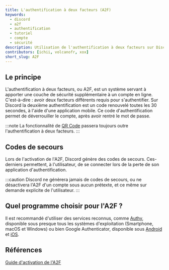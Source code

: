 ```yaml
---
title: L'authentification à deux facteurs (A2F)
keywords:
  - discord
  - a2f
  - authentification
  - tutoriel
  - compte
  - sécurité
description: Utilisation de l'authentification à deux facteurs sur Discord
contributors: [ichii, volcanofr, xox]
short_slug: A2F
---
```


## Le principe
L'authentification à deux facteurs, ou A2F, est un système servant à apporter une couche de sécurité supplémentaire à un compte en ligne. C'est-à-dire : avoir deux facteurs différents requis pour s'authentifier. Sur Discord la deuxième authentification est un code renouvelé toutes les 30 secondes, à l'aide d'une application mobile. Ce code d'authentification permet de déverrouiller le compte, après avoir rentré le mot de passe.

:::note
La fonctionnalité de [QR Code](https://discord.fr/wiki/parametres-compte/connexion-verification/qr-code.md) passera toujours outre l'authentification à deux facteurs.
:::

## Codes de secours
Lors de l'activation de l'A2F, Discord génère des codes de secours. Ces-derniers permettent, à l'utilisateur, de se connecter lors de la perte de son application d'authentification.

:::caution
Discord ne génèrera jamais de codes de secours, ou ne désactivera l'A2F d'un compte sous aucun prétexte, et ce même sur demande explicite de l'utilisateur.
:::

## Quel programme choisir pour l'A2F ?
Il est recommandé d'utiliser des services reconnus, comme [Authy](https://authy.com/), disponible sous presque tous les systèmes d'exploitation (Smartphone, macOS et Windows) ou bien Google Authenticator, disponible sous [Android](https://play.google.com/store/apps/details?id=com.google.android.apps.authenticator2) et [iOS](https://apps.apple.com/us/app/google-authenticator/id388497605).

## Références 
[Guide d'activation de l'A2F](https://discord.fr/blog/2021/02/25/double-authentification/)
